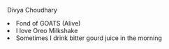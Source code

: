 <o1>Divya Choudhary
<li>Fond of GOATS (Alive)</li>
  <li>I love Oreo Milkshake</li>
  <li>Sometimes I drink bitter gourd juice in the morning</li>
  </o1>
